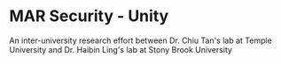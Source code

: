 # MAR Security - Unity

An inter-university research effort between Dr. Chiu Tan's lab at Temple University and Dr. Haibin Ling's lab at Stony Brook University

